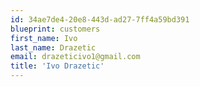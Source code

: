 ```yaml
---
id: 34ae7de4-20e8-443d-ad27-7ff4a59bd391
blueprint: customers
first_name: Ivo
last_name: Drazetic
email: drazeticivo1@gmail.com
title: 'Ivo Drazetic'
---
```

